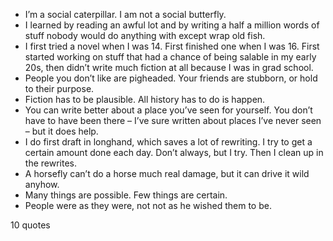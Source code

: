  - I’m a social caterpillar. I am not a social butterfly.
 - I learned by reading an awful lot and by writing a half a million words of stuff nobody would do anything with except wrap old fish.
 - I first tried a novel when I was 14. First finished one when I was 16. First started working on stuff that had a chance of being salable in my early 20s, then didn’t write much fiction at all because I was in grad school.
 - People you don’t like are pigheaded. Your friends are stubborn, or hold to their purpose.
 - Fiction has to be plausible. All history has to do is happen.
 - You can write better about a place you’ve seen for yourself. You don’t have to have been there – I’ve sure written about places I’ve never seen – but it does help.
 - I do first draft in longhand, which saves a lot of rewriting. I try to get a certain amount done each day. Don’t always, but I try. Then I clean up in the rewrites.
 - A horsefly can’t do a horse much real damage, but it can drive it wild anyhow.
 - Many things are possible. Few things are certain.
 - People were as they were, not not as he wished them to be.

10 quotes